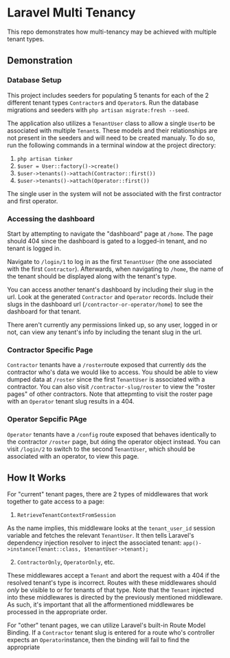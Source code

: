 # Laravel Multi Tenancy

This repo demonstrates how multi-tenancy may be achieved with multiple tenant types.

## Demonstration

### Database Setup

This project includes seeders for populating 5 tenants for each of the 2 different tenant types `Contractor`s and `Operator`s. Run the database migrations and seeders with `php artisan migrate:fresh --seed`.

The application also utilizes a `TenantUser` class to allow a single `User`to be associated with multiple `Tenant`s. These models and their relationships are not present in the seeders and will need to be created manualy. To do so, run the following commands in a terminal window at the project directory:

1. `php artisan tinker`
2. `$user = User::factory()->create()`
3. `$user->tenants()->attach(Contractor::first())`
4. `$user->tenants()->attach(Operator::first())`

The single user in the system will not be associated with the first contractor and first operator.

### Accessing the dashboard

Start by attempting to navigate the "dashboard" page at `/home`. The page should 404 since the dashboard is gated to a logged-in tenant, and no tenant is logged in.

Navigate to `/login/1` to log in as the first `TenantUser` (the one associated with the first `Contractor`). Afterwards, when navigating to `/home`, the name of the tenant should be displayed along with the tenant's type.

You can access another tenant's dashboard by including their slug in the url. Look at the generated `Contractor` and `Operator` records. Include their slugs in the dashboard url (`/contractor-or-operator/home`) to see the dashboard for that tenant.

There aren't currently any permissions linked up, so any user, logged in or not, can view any tenant's info by including the tenant slug in the url.

### Contractor Specific Page

`Contractor` tenants have a `/roster`route exposed that currently `dd`s the contractor who's data we would like to access. You should be able to view dumped data at `/roster` since the first `TenantUser` is associated with a contractor. You can also visit `/contractor-slug/roster` to view the "roster pages" of other contractors. Note that attepmting to visit the roster page with an `Operator` tenant slug results in a 404.

### Operator Sepcific PAge

`Operator` tenants have a `/config` route exposed that behaves identically to the contractor `/roster` page, but `dd`ing the operator object instead. You can visit `/login/2` to switch to the second `TenantUser`, which should be associated with an operator, to view this page. 

## How It Works

For "current" tenant pages, there are 2 types of middlewares that work together to gate access to a page:

1. `RetrieveTenantContextFromSession`

As the name implies, this middleware looks at the `tenant_user_id` session variable and fetches the relevant `TenantUser`. It then tells Laravel's dependency injection resolver to inject the associated tenant: `app()->instance(Tenant::class, $tenantUser->tenant);`

2. `ContractorOnly`, `OperatorOnly`, etc.

These middlewares accept a `Tenant` and abort the request with a 404 if the resolved tenant's type is incorrect. Routes with these middlewares should *only* be visible to or for tenants of that type. Note that the `Tenant` injected into these middlewares is directed by the previously mentioned middleware. As such, it's important that all the afformentioned middlewares be processed in the appropriate order.

For "other" tenant pages, we can utilize Laravel's built-in Route Model Binding. If a `Contractor` tenant slug is entered for a route who's controller expects an `Operator`instance, then the binding will fail to find the appropriate
